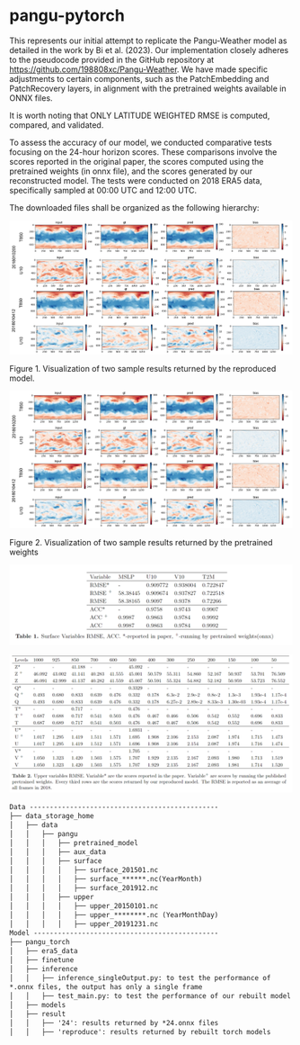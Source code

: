 # pangu-pytorch

This represents our initial attempt to replicate the Pangu-Weather model as detailed in the work by Bi et al. (2023). Our implementation closely adheres to the pseudocode provided in the GitHub repository at https://github.com/198808xc/Pangu-Weather. We have made specific adjustments to certain components, such as the PatchEmbedding and PatchRecovery layers, in alignment with the pretrained weights available in ONNX files.

It is worth noting that ONLY LATITUDE WEIGHTED RMSE is computed, compared, and validated.

To assess the accuracy of our model, we conducted comparative tests focusing on the 24-hour horizon scores. These comparisons involve the scores reported in the original paper, the scores computed using the pretrained weights (in onnx file), and the scores generated by our reconstructed model. The tests were conducted on 2018 ERA5 data, specifically sampled at 00:00 UTC and 12:00 UTC.


The downloaded files shall be organized as the following hierarchy:

<p align="left">
  <img src="fig/VIS.png" width="600" title="Figure 1. Visualization of two sample results returned by the reproduced model.">
</p>
Figure 1. Visualization of two sample results returned by the reproduced model.
  
  
  
<p align="left">
  <img src="fig/vis_onnx.png" width="600" title="Figure 2. Visualization of two sample results returned by the pretrained weights.">
</p>
Figure 2. Visualization of two sample results returned by the pretrained weights

<p align="center">
  <img src="fig/tab1.png" width="600">
</p>
<p align="center">
  <img src="fig/tab2.png" width="600">
</p>

```plain
Data -----------------------------------------------
├── data_storage_home
│   ├── data
│   │   ├── pangu
│   │   │   ├── pretrained_model
│   │   │   ├── aux_data
│   │   │   ├── surface
│   │   │   │   ├── surface_201501.nc
│   │   │   │   ├── surface_******.nc(YearMonth)
│   │   │   │   ├── surface_201912.nc
│   │   │   ├── upper
│   │   │   │   ├── upper_20150101.nc
│   │   │   │   ├── upper_********.nc (YearMonthDay)
│   │   │   │   ├── upper_20191231.nc
Model ----------------------------------------------
├── pangu_torch
│   ├── era5_data
│   ├── finetune
│   ├── inference
│   │   ├── inference_singleOutput.py: to test the performance of *.onnx files, the output has only a single frame
│   │   ├── test_main.py: to test the performance of our rebuilt model
│   ├── models
│   ├── result
│   │   ├── '24': results returned by *24.onnx files
│   │   ├── 'reproduce': results returned by rebuilt torch models



